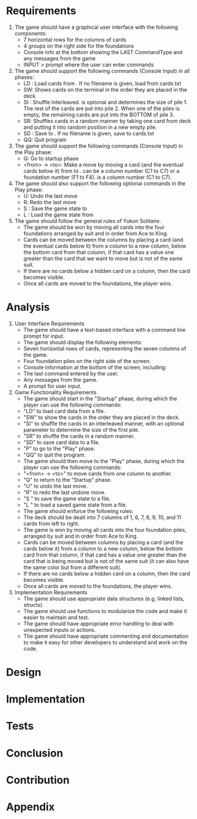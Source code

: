 # Requirements

1. The game should have a graphical user interface with the following components:
   - 7 horizontal rows for the columns of cards
   - 4 groups on the right side for the foundations
   - Console info at the bottom showing the LAST CommandType and any messages from the game
   - INPUT > prompt where the user can enter commands
2. The game should support the following commands (Console Input) in all phases:
   - LD <filename>: Load cards from <filename>. If no filename is given, load from cards.txt
   - SW: Shows cards on the terminal in the order they are placed in the deck
   - SI <split>: Shuffle Interleaved. <split> is optional and determines the size of pile 1. The rest of the cards are put into pile 2. When one of the piles is empty, the remaining cards are put into the BOTTOM of pile 3.
   - SR: Shuffles cards in a random manner by taking one card from deck and putting it into random position in a new empty pile.
   - SD <filename>: Save to <filename>. If no filename is given, save to cards.txt
   - QQ: Quit program
3. The game should support the following commands (Console Input) in the Play phase:
   - Q: Go to startup phase
   - \<from> -> \<to>: Make a move by moving a card (and the eventual cards below it) from <from> to <to>. <from> can be a column number (C1 to C7) or a foundation number (F1 to F4). <to> is a column number (C1 to C7).
4. The game should also support the following optional commands in the Play phase:
   - U: Undo the last move
   - R: Redo the last move
   - S <filename>: Save the game state to <filename>
   - L <filename>: Load the game state from <filename>
5. The game should follow the general rules of Yukon Solitaire. 
   - The game should be won by moving all cards into the four foundations arranged by suit and in order from Ace to King. 
   - Cards can be moved between the columns by placing a card (and the eventual cards below it) from a column to a new column, below the bottom card from that column, if that card has a value one greater than the card that we want to move but is not of the same suit. 
   - If there are no cards below a hidden card on a column, then the card becomes visible. 
   - Once all cards are moved to the foundations, the player wins.
# Analysis
1. User Interface Requirements
   - The game should have a text-based interface with a command line prompt for input.
   - The game should display the following elements:
   - Seven horizontal rows of cards, representing the seven columns of the game.
   - Four foundation piles on the right side of the screen.
   - Console information at the bottom of the screen, including:
   - The last command entered by the user.
   - Any messages from the game.
   - A prompt for user input.
2. Game Functionality Requirements
   - The game should start in the "Startup" phase, during which the player can use the following commands:
   - "LD" to load card data from a file.
   - "SW" to show the cards in the order they are placed in the deck.
   - "SI" to shuffle the cards in an interleaved manner, with an optional parameter to determine the size of the first pile.
   - "SR" to shuffle the cards in a random manner.
   - "SD" to save card data to a file.
   - "P" to go to the "Play" phase.
   - "QQ" to quit the program.
   - The game should then move to the "Play" phase, during which the player can use the following commands:
   - "\<from> -> \<to>" to move cards from one column to another.
   - "Q" to return to the "Startup" phase.
   - "U" to undo the last move.
   - "R" to redo the last undone move.
   - "S <filename>" to save the game state to a file.
   - "L <filename>" to load a saved game state from a file.
   - The game should enforce the following rules:
   - The deck should be dealt into 7 columns of 1, 6, 7, 8, 9, 10, and 11 cards from left to right.
   - The game is won by moving all cards into the four foundation piles, arranged by suit and in order from Ace to King.
   - Cards can be moved between columns by placing a card (and the cards below it) from a column to a new column, below the bottom card from that column, if that card has a value one greater than the card that is being moved but is not of the same suit (it can also have the same color but from a different suit).
   - If there are no cards below a hidden card on a column, then the card becomes visible.
   - Once all cards are moved to the foundations, the player wins.
3. Implementation Requirements
   - The game should use appropriate data structures (e.g. linked lists, structs).
   - The game should use functions to modularize the code and make it easier to maintain and test.
   - The game should have appropriate error handling to deal with unexpected inputs or actions.
   - The game should have appropriate commenting and documentation to make it easy for other developers to understand and work on the code.

# Design 


# Implementation


# Tests 


# Conclusion 


# Contribution


# Appendix